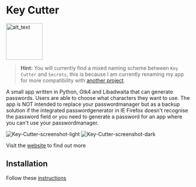 # Key Cutter

[<img alt="alt_text" height="100px" src="https://www.flathub.org/assets/badges/flathub-badge-en.png" />](https://flathub.org/apps/details/io.github.unicornyrainbow.secrets)

> **Hint:** You will currently find a mixed naming scheme between `Key Cutter` and `Secrets`, this is because I am currently renaming my app for more compatibility with [another project](https://github.com/UnicornyRainbow/Secrets/issues/1).

A small app written in Python, Gtk4 and Libadwaita that can generate passwords.
Users are able to choose what characters they want to use.
The app is NOT intended to replace your passwordmanager but as a backup solution if the integrated passwordgenerator in IE Firefox doesn't recognise the password field or you need to generate a password for an app where you can't use your passwordmanager.

![Key-Cutter-screenshot-light](https://unicornyrainbow.github.io/Secrets/assets/secrets.png)
![Key-Cutter-screenshot-dark](https://unicornyrainbow.github.io/Secrets/assets/secrets_dark.png)

Visit the [website](https://unicornyrainbow.github.io/Secrets/) to find out more

## Installation

Follow these [instructions](https://unicornyrainbow.github.io/Secrets/install)
